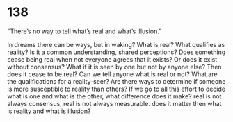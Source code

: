 # 138

“There’s no way to tell what’s real and what’s illusion.”

In dreams there can be ways, but in waking? What is real? What qualifies as reality? Is it a common understanding, shared perceptions? Does something cease being real when not everyone agrees that it exists? Or does it exist without consensus? What if it is seen by one but not by anyone else? Then does it cease to be real? Can we tell anyone what is real or not? What are the qualifications for a reality-seer? Are there ways to determine if someone is more susceptible to reality than others? If we go to all this effort to decide what is one and what is the other, what difference does it make? real is not always consensus, real is not always measurable. does it matter then what is reality and what is illusion?